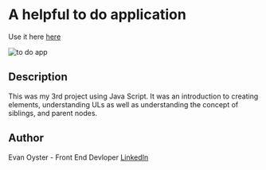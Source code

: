# A helpful to do application

Use it here [here](https://quietoutthere.github.io/To-Do-App/)

![to do app](https://user-images.githubusercontent.com/108839805/193134456-f200d17a-9ac0-40e2-b82f-10acd09a638a.png)

## Description

This was my 3rd project using Java Script. It was an introduction to creating elements, understanding ULs as well as understanding the concept of siblings, and parent nodes.

## Author
Evan Oyster - Front End Devloper
[LinkedIn](https://www.linkedin.com/feed/)
